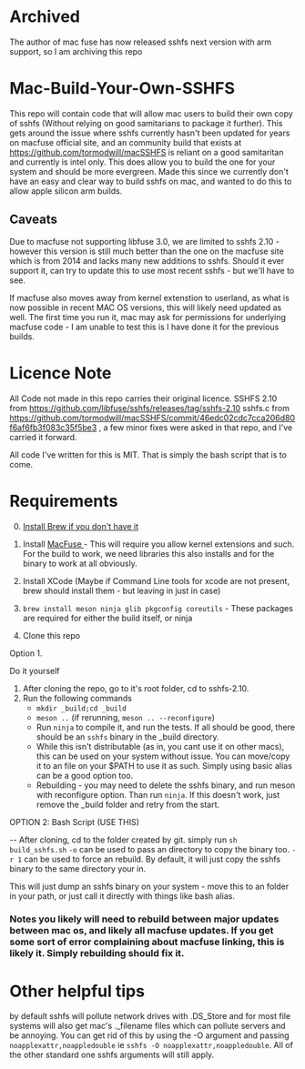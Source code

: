 # Archived

The author of mac fuse has now released sshfs next version with arm support, so I am archiving this repo

# Mac-Build-Your-Own-SSHFS
This repo will contain code that will allow mac users to build their own copy of sshfs (Without relying on good samitarians to package it further). This gets around the issue where sshfs currently hasn't been updated for years on macfuse official site, and an community build that exists at https://github.com/tormodwill/macSSHFS is reliant on a good samitaritan and currently is intel only. This does allow you to build the one for your system and should be more evergreen. Made this since we currently don't have an easy and clear way to build sshfs on mac, and wanted to do this to allow apple silicon arm builds.


## Caveats
Due to macfuse not supporting libfuse 3.0, we are limited to sshfs 2.10 - however this version is still much better than the one on the macfuse site which is from 2014 and lacks many new additions to sshfs. Should it ever support it, can try to update this to use most recent sshfs - but we'll have to see.

If macfuse also moves away from kernel extenstion to userland, as what is now possible in recent MAC OS versions, this will likely need updated as well. The first time you run it, mac may ask for permissions for underlying macfuse code - I am unable to test this is I have done it for the previous builds.


# Licence Note

All Code not made in this repo carries their original licence. SSHFS 2.10 from https://github.com/libfuse/sshfs/releases/tag/sshfs-2.10
sshfs.c from https://github.com/tormodwill/macSSHFS/commit/46edc02cdc7cca206d80f6af6fb3f083c35f5be3 , a few minor fixes were asked in that repo, and I've carried it forward. 

All code I've written for this is MIT. That is simply the bash script that is to come.


# Requirements

0. [Install Brew if you don't have it](https://brew.sh/)

1. Install [MacFuse ](https://osxfuse.github.io/) - This will require you allow kernel extensions and such. For the build to work, we need libraries this also installs and for the binary to work at all obviously.

2. Install XCode (Maybe if Command Line tools for xcode are not present, brew should install them - but leaving in just in case)

3. `brew install meson ninja glib pkgconfig coreutils` - These packages are required for either the build itself, or ninja

4. Clone this repo

Option 1. 

Do it yourself

1. After cloning the repo, go to it's root folder, cd to sshfs-2.10. 
2. Run the following commands
   * `mkdir _build;cd _build`
   * `meson ..` (if rerunning, `meson .. --reconfigure`)
   * Run `ninja` to compile it, and run the tests. If all should be good, there should be an `sshfs` binary in the _build directory.
   * While this isn't distributable (as in, you cant use it on other macs), this can be used on your system without issue. You can move/copy it to an file on your $PATH to use it as such. Simply using basic alias can be a good option too. 
   * Rebuilding - you may need to delete the sshfs binary, and run meson with reconfigure option. Than run `ninja`. If this doesn't work, just remove the _build folder and retry from the start.

OPTION 2: Bash Script (USE THIS)

-- After cloning, cd to the folder created by git. simply run `sh build_sshfs.sh` `-o` can be used to pass an directory to copy the binary too. `-r 1` can be used to force an rebuild. By default, it will just copy the sshfs binary to the same directory your in.

This will just dump an sshfs binary on your system - move this to an folder in your path, or just call it directly with things like bash alias.

### Notes you likely will need to rebuild between major updates between mac os, and likely all macfuse updates. If you get some sort of error complaining about macfuse linking, this is likely it. Simply rebuilding should fix it. 

# Other helpful tips

by default sshfs will pollute network drives with .DS_Store and for most file systems will also get mac's ._filename files which can pollute servers and be annoying. You can get rid of this by using the -O argument and passing `noapplexattr,noappledouble` ie `sshfs -O noapplexattr,noappledouble`. All of the other standard one sshfs arguments will still apply. 


